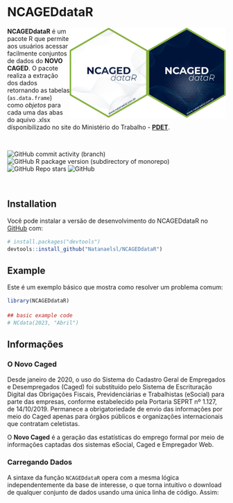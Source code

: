 
<!-- README.md is generated from README.Rmd. Please edit that file -->

# NCAGEDdataR

<!-- badges: start -->
<!-- badges: end -->

<img align="right" src="man/figures/NCAGEDdataR_logo1.png" alt="logo" width="180"><img align="right" src="man/figures/NCAGEDdataR_logo2.png" alt="logo" width="180">

**NCAGEDdataR** é um pacote R que permite aos usuários acessar
facilmente conjuntos de dados do **NOVO CAGED**. O pacote realiza a
extração dos dados retornando as tabelas (`as.data.frame`) como
*objetos* para cada uma das abas do aquivo .xlsx dísponibilizado no site
do Ministério do Trabalho -
**[PDET](http://pdet.mte.gov.br/novo-caged)**.

<br />

<!-- badges: start -->
<!-- [![CRAN/METACRAN Version](https://www.r-pkg.org/badges/version/geouy)](https://CRAN.R-project.org/package=geouy) -->
<!-- [![CRAN/METACRAN Total downloads](https://cranlogs.r-pkg.org/badges/grand-total/geouy?color=blue)](https://CRAN.R-project.org/package=geouy)  -->
<!-- [![CRAN/METACRAN downloads per month](https://cranlogs.r-pkg.org/badges/geouy?color=orange)](https://CRAN.R-project.org/package=geouy) -->
<!-- <br /> -->
<!-- [![Project Status: Active – The project has reached a stable, usable state and is being actively developed.](https://www.repostatus.org/badges/latest/active.svg)](https://www.repostatus.org/#active) -->
<!-- [![AppVeyor build status](https://ci.appveyor.com/api/projects/status/github/RichDeto/geouy?branch=master&svg=true)](https://ci.appveyor.com/project/RichDeto/geouy) -->
<!-- [![R](https://github.com/Natanaelsl/NCAGEDdataR/actions/workflows/r.yml/badge.svg)](https://github.com/Natanaelsl/NCAGEDdataR/actions/workflows/r.yml) -->

![GitHub commit activity
(branch)](https://img.shields.io/github/commit-activity/Natanaelsl/NCAGEDdataR)
![GitHub R package version (subdirectory of
monorepo)](https://img.shields.io/github/r-package/v/Natanaelsl/NCAGEDdataR)
![GitHub Repo
stars](https://img.shields.io/github/stars/Natanaelsl/pagedreport?color=orange)
![GitHub](https://img.shields.io/github/license/Natanaelsl/NCAGEDdataR)

<!-- badges: end -->

<br />

<!-- --- -->

## Installation

Você pode instalar a versão de desenvolvimento do NCAGEDdataR no
[GitHub](https://github.com/) com:

``` r
# install.packages("devtools")
devtools::install_github("Natanaelsl/NCAGEDdataR")
```

<!-- --- -->

## Example

Este é um exemplo básico que mostra como resolver um problema comum:

``` r
library(NCAGEDdataR)

## basic example code
# NCdata(2023, "Abril")
```

<!-- --- -->

## Informações

### O Novo Caged

Desde janeiro de 2020, o uso do Sistema do Cadastro Geral de Empregados
e Desempregados (Caged) foi substituído pelo Sistema de Escrituração
Digital das Obrigações Fiscais, Previdenciárias e Trabalhistas (eSocial)
para parte das empresas, conforme estabelecido pela Portaria SEPRT nº
1.127, de 14/10/2019. Permanece a obrigatoriedade de envio das
informações por meio do Caged apenas para órgãos públicos e organizações
internacionais que contratam celetistas.

O **Novo Caged** é a geração das estatísticas do emprego formal por meio
de informações captadas dos sistemas eSocial, Caged e Empregador Web.

### Carregando Dados

A sintaxe da função `NCAGEDdataR` opera com a mesma lógica
independentemente da base de interesse, o que torna intuitivo o download
de qualquer conjunto de dados usando uma única linha de código. Assim:
